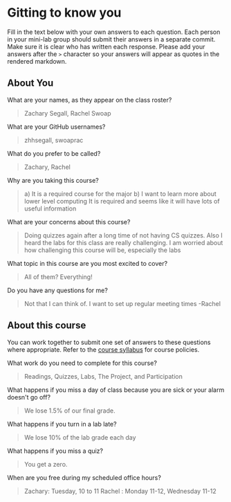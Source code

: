 # Gitting to know you
Fill in the text below with your own answers to each question. Each person in your mini-lab group should submit their answers in a separate commit. Make sure it is clear who has written each response. Please add your answers after the `>` character so your answers will appear as quotes in the rendered markdown.

## About You
What are your names, as they appear on the class roster?
> Zachary Segall, Rachel Swoap


What are your GitHub usernames?
> zhhsegall, swoaprac

What do you prefer to be called?
> Zachary, Rachel

Why are you taking this course?
> a) It is a required course for the major b) I want to learn more about lower level computing
> It is required and seems like it will have lots of useful information

What are your concerns about this course?
> Doing quizzes again after a long time of not having CS quizzes. Also I heard the labs for this class are really challenging.
> I am worried about how challenging this course will be, especially the labs

What topic in this course are you most excited to cover?
> All of them?
> Everything!

Do you have any questions for me?
> Not that I can think of.
> I want to set up regular meeting times -Rachel

## About this course
You can work together to submit one set of answers to these questions where appropriate. Refer to the [course syllabus](http://www.cs.grinnell.edu/~curtsinger/teaching/2017S/CSC213/syllabus/) for course policies.

What work do you need to complete for this course?
> Readings, Quizzes, Labs, The Project, and Participation

What happens if you miss a day of class because you are sick or your alarm doesn't go off?
> We lose 1.5% of our final grade.

What happens if you turn in a lab late?
> We lose 10% of the lab grade each day

What happens if you miss a quiz?
> You get a zero.

When are you free during my scheduled office hours?
> Zachary: Tuesday, 10 to 11
> Rachel : Monday 11-12, Wednesday 11-12
